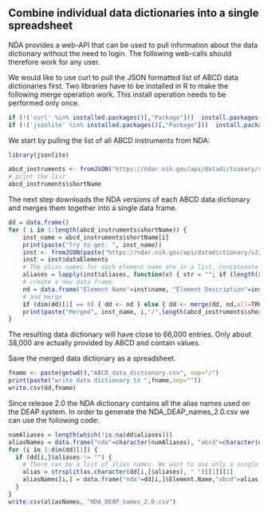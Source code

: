 ## Combine individual data dictionaries into a single spreadsheet

NDA provides a web-API that can be used to pull information about the data dictionary without the need to login. The following web-calls should therefore work for any user.

We would like to use curl to pull the JSON formatted list of ABCD data dictionaries first. Two libraries have to be installed in R to make the following merge operation work. This install operation needs to be performed only once.
```r
if (!('curl' %in% installed.packages()[,"Package"]))  install.packages('curl')
if (!('jsonlite' %in% installed.packages()[,"Package"]))  install.packages('jsonlite')
```

We start by pulling the list of all ABCD instruments from NDA:
```r
library(jsonlite)

abcd_instruments <- fromJSON("https://ndar.nih.gov/api/datadictionary/v2/datastructure?source=ABCD%20Release%202.0")
# print the list
abcd_instruments$shortName
```

The next step downloads the NDA versions of each ABCD data dictionary and merges them together into a single data frame.
```r
dd = data.frame()
for ( i in 1:length(abcd_instruments$shortName)) {
    inst_name = abcd_instruments$shortName[i]
    print(paste("Try to get: ", inst_name))
    inst <- fromJSON(paste("https://ndar.nih.gov/api/datadictionary/v2/datastructure/", inst_name, sep=""))
    inst = inst$dataElements
    # The alias names for each element name are in a list, concatenate that list into a single string
    aliases = lapply(inst$aliases, function(x) { str = ""; if (length(x) > 0) { for( i in 1:length(x)) { str = paste(str, x[[i]], sep=" ") } }; trimws(str);})
    # create a new data frame
    nd = data.frame("Element Name"=inst$name, "Element Description"=inst$description, "type"=inst$type, "valueRange"=inst$valueRange, "notes"=inst$notes, "aliases"=unlist(aliases), "NDA Instrument"=inst_name)
    # and merge
    if (dim(dd)[1] == 0) { dd <- nd } else { dd <- merge(dd, nd,all=TRUE) }
    print(paste("Merged", inst_name, i,"/",length(abcd_instruments$shortName),sep=" "))
}
```
The resulting data dictionary will have close to 66,000 entries. Only about 38,000 are actually provided by ABCD and contain values.

Save the merged data dictionary as a spreadsheet.
```r
fname <- paste(getwd(),"ABCD_data_dictionary.csv", sep="/")
print(paste("write data dictionary to ",fname,sep=""))
write.csv(dd,fname)
```

Since release 2.0 the NDA dictionary contains all the alias names used on the DEAP system. In order to generate the NDA_DEAP_names_2.0.csv we can use the following code:
```r
numAliases = length(which(!is.na(dd$aliases)))
aliasNames = data.frame("nda"=character(numAliases), "abcd"=character(numAliases), "instrument"=character(numAliases))
for (i in 1:dim(dd)[1]) {
  if (dd[i,]$aliases != "") {
    # There can be a list of alias names. We want to use only a single alias and we want to prefer to use the alias that is longest.
    alias = strsplit(as.character(dd[i,]$aliases), " ")[[1]][1]
    aliasNames[i,] = data.frame("nda"=dd[i,]$Element.Name,"abcd"=alias,"instrument"=as.character(dd[i,]$NDA.Instrument))
  }
}
write.csv(aliasNames, "NDA_DEAP_names_2.0.csv")
```
